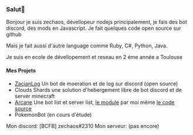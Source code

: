 ### Salut👋

Bonjour je suis zechaos, dévellopeur nodejs principalement, je fais des bot discord, des mods en Javascript. Je fait quelques code open source sur github

Mais je fait aussi d'autre language comme Ruby, C#, Python, Java.

Je suis en ecole de dévellopement et reseau en 2 éme année a Toulouse

#### Mes Projets
  - [ZacianLog](https://github.com/zechaos031/ZacianLogs) Un bot de moeration et de log sur discord (open source)
  - Clouds Shards une solution d'hebergement libre de bot discord et de server minecraft
  - [Arcane](https://arcane-center.xyz/) Une bot list et server list, [le module](https://www.npmjs.com/package/abcapi) par moi même [le code source](https://github.com/Arcane-Bot-Center/abcAPI)
  - PokemonBot (en cours d'étude)
  
Mon discord: [BCFB] zechaos#2310
Mon serveur: (pas encore)
  
